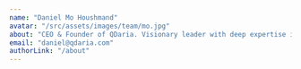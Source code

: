 ```yaml
---
name: "Daniel Mo Houshmand"
avatar: "/src/assets/images/team/mo.jpg"
about: "CEO & Founder of QDaria. Visionary leader with deep expertise in Topological Quantum Computing and Fibonacci anyons. Pioneering the development of fault-tolerant quantum systems."
email: "daniel@qdaria.com"
authorLink: "/about"
---
```

